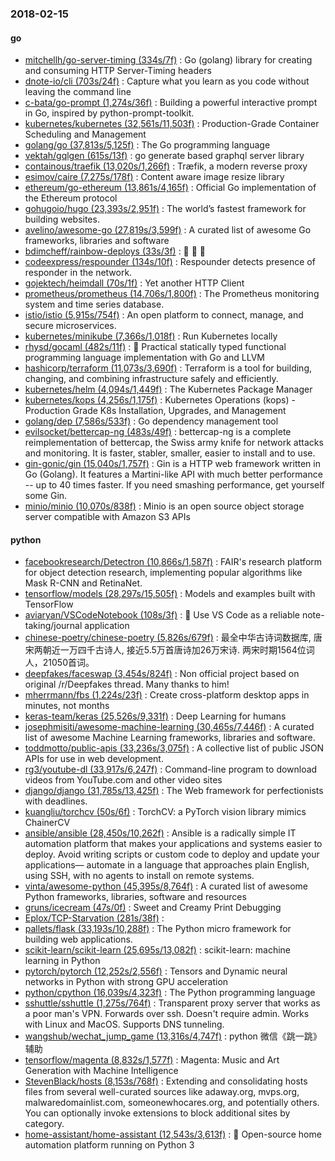 ### 2018-02-15

#### go
* [mitchellh/go-server-timing (334s/7f)](https://github.com/mitchellh/go-server-timing) : Go (golang) library for creating and consuming HTTP Server-Timing headers
* [dnote-io/cli (703s/24f)](https://github.com/dnote-io/cli) : Capture what you learn as you code without leaving the command line
* [c-bata/go-prompt (1,274s/36f)](https://github.com/c-bata/go-prompt) : Building a powerful interactive prompt in Go, inspired by python-prompt-toolkit.
* [kubernetes/kubernetes (32,561s/11,503f)](https://github.com/kubernetes/kubernetes) : Production-Grade Container Scheduling and Management
* [golang/go (37,813s/5,125f)](https://github.com/golang/go) : The Go programming language
* [vektah/gqlgen (615s/13f)](https://github.com/vektah/gqlgen) : go generate based graphql server library
* [containous/traefik (13,020s/1,266f)](https://github.com/containous/traefik) : Træfik, a modern reverse proxy
* [esimov/caire (7,275s/178f)](https://github.com/esimov/caire) : Content aware image resize library
* [ethereum/go-ethereum (13,861s/4,165f)](https://github.com/ethereum/go-ethereum) : Official Go implementation of the Ethereum protocol
* [gohugoio/hugo (23,393s/2,951f)](https://github.com/gohugoio/hugo) : The world’s fastest framework for building websites.
* [avelino/awesome-go (27,819s/3,599f)](https://github.com/avelino/awesome-go) : A curated list of awesome Go frameworks, libraries and software
* [bdimcheff/rainbow-deploys (33s/3f)](https://github.com/bdimcheff/rainbow-deploys) : 🌈 🌈 🌈
* [codeexpress/respounder (134s/10f)](https://github.com/codeexpress/respounder) : Respounder detects presence of responder in the network.
* [gojektech/heimdall (70s/1f)](https://github.com/gojektech/heimdall) : Yet another HTTP Client
* [prometheus/prometheus (14,706s/1,800f)](https://github.com/prometheus/prometheus) : The Prometheus monitoring system and time series database.
* [istio/istio (5,915s/754f)](https://github.com/istio/istio) : An open platform to connect, manage, and secure microservices.
* [kubernetes/minikube (7,366s/1,018f)](https://github.com/kubernetes/minikube) : Run Kubernetes locally
* [rhysd/gocaml (482s/11f)](https://github.com/rhysd/gocaml) : 🐫 Practical statically typed functional programming language implementation with Go and LLVM
* [hashicorp/terraform (11,073s/3,690f)](https://github.com/hashicorp/terraform) : Terraform is a tool for building, changing, and combining infrastructure safely and efficiently.
* [kubernetes/helm (4,094s/1,449f)](https://github.com/kubernetes/helm) : The Kubernetes Package Manager
* [kubernetes/kops (4,256s/1,175f)](https://github.com/kubernetes/kops) : Kubernetes Operations (kops) - Production Grade K8s Installation, Upgrades, and Management
* [golang/dep (7,586s/533f)](https://github.com/golang/dep) : Go dependency management tool
* [evilsocket/bettercap-ng (483s/49f)](https://github.com/evilsocket/bettercap-ng) : bettercap-ng is a complete reimplementation of bettercap, the Swiss army knife for network attacks and monitoring. It is faster, stabler, smaller, easier to install and to use.
* [gin-gonic/gin (15,040s/1,757f)](https://github.com/gin-gonic/gin) : Gin is a HTTP web framework written in Go (Golang). It features a Martini-like API with much better performance -- up to 40 times faster. If you need smashing performance, get yourself some Gin.
* [minio/minio (10,070s/838f)](https://github.com/minio/minio) : Minio is an open source object storage server compatible with Amazon S3 APIs

#### python
* [facebookresearch/Detectron (10,866s/1,587f)](https://github.com/facebookresearch/Detectron) : FAIR's research platform for object detection research, implementing popular algorithms like Mask R-CNN and RetinaNet.
* [tensorflow/models (28,297s/15,505f)](https://github.com/tensorflow/models) : Models and examples built with TensorFlow
* [aviaryan/VSCodeNotebook (108s/3f)](https://github.com/aviaryan/VSCodeNotebook) : 📝 Use VS Code as a reliable note-taking/journal application
* [chinese-poetry/chinese-poetry (5,826s/679f)](https://github.com/chinese-poetry/chinese-poetry) : 最全中华古诗词数据库, 唐宋两朝近一万四千古诗人, 接近5.5万首唐诗加26万宋诗. 两宋时期1564位词人，21050首词。
* [deepfakes/faceswap (3,454s/824f)](https://github.com/deepfakes/faceswap) : Non official project based on original /r/Deepfakes thread. Many thanks to him!
* [mherrmann/fbs (1,224s/23f)](https://github.com/mherrmann/fbs) : Create cross-platform desktop apps in minutes, not months
* [keras-team/keras (25,526s/9,331f)](https://github.com/keras-team/keras) : Deep Learning for humans
* [josephmisiti/awesome-machine-learning (30,465s/7,446f)](https://github.com/josephmisiti/awesome-machine-learning) : A curated list of awesome Machine Learning frameworks, libraries and software.
* [toddmotto/public-apis (33,236s/3,075f)](https://github.com/toddmotto/public-apis) : A collective list of public JSON APIs for use in web development.
* [rg3/youtube-dl (33,917s/6,247f)](https://github.com/rg3/youtube-dl) : Command-line program to download videos from YouTube.com and other video sites
* [django/django (31,785s/13,425f)](https://github.com/django/django) : The Web framework for perfectionists with deadlines.
* [kuangliu/torchcv (50s/6f)](https://github.com/kuangliu/torchcv) : TorchCV: a PyTorch vision library mimics ChainerCV
* [ansible/ansible (28,450s/10,262f)](https://github.com/ansible/ansible) : Ansible is a radically simple IT automation platform that makes your applications and systems easier to deploy. Avoid writing scripts or custom code to deploy and update your applications— automate in a language that approaches plain English, using SSH, with no agents to install on remote systems.
* [vinta/awesome-python (45,395s/8,764f)](https://github.com/vinta/awesome-python) : A curated list of awesome Python frameworks, libraries, software and resources
* [gruns/icecream (47s/0f)](https://github.com/gruns/icecream) : Sweet and Creamy Print Debugging
* [Eplox/TCP-Starvation (281s/38f)](https://github.com/Eplox/TCP-Starvation) : 
* [pallets/flask (33,193s/10,288f)](https://github.com/pallets/flask) : The Python micro framework for building web applications.
* [scikit-learn/scikit-learn (25,695s/13,082f)](https://github.com/scikit-learn/scikit-learn) : scikit-learn: machine learning in Python
* [pytorch/pytorch (12,252s/2,556f)](https://github.com/pytorch/pytorch) : Tensors and Dynamic neural networks in Python with strong GPU acceleration
* [python/cpython (16,039s/4,323f)](https://github.com/python/cpython) : The Python programming language
* [sshuttle/sshuttle (1,275s/764f)](https://github.com/sshuttle/sshuttle) : Transparent proxy server that works as a poor man's VPN. Forwards over ssh. Doesn't require admin. Works with Linux and MacOS. Supports DNS tunneling.
* [wangshub/wechat_jump_game (13,316s/4,747f)](https://github.com/wangshub/wechat_jump_game) : python 微信《跳一跳》辅助
* [tensorflow/magenta (8,832s/1,577f)](https://github.com/tensorflow/magenta) : Magenta: Music and Art Generation with Machine Intelligence
* [StevenBlack/hosts (8,153s/768f)](https://github.com/StevenBlack/hosts) : Extending and consolidating hosts files from several well-curated sources like adaway.org, mvps.org, malwaredomainlist.com, someonewhocares.org, and potentially others. You can optionally invoke extensions to block additional sites by category.
* [home-assistant/home-assistant (12,543s/3,613f)](https://github.com/home-assistant/home-assistant) : 🏡 Open-source home automation platform running on Python 3
